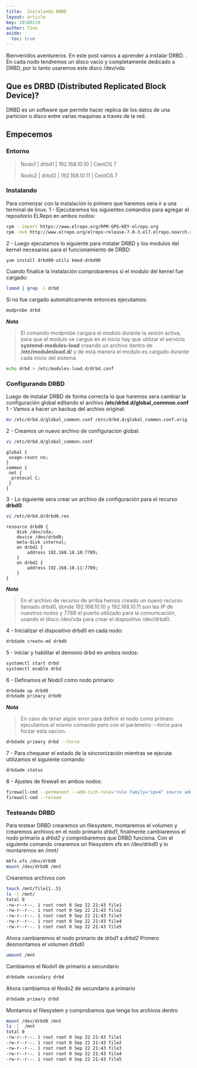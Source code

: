 ```yaml
---
title:  Instalando DRBD
layout: article
key: 20180119
author: Tino
aside:
  toc: true
---
```


Bienvenidos aventureros.
En este post vamos a aprender a instalar DRBD. <!--more-->.
En cada nodo tendremos un disco vacio y completamente dedicado a DRBD, por lo tanto usaremos este disco /dev/vda

## Que es DRBD (Distributed Replicated Block Device)?

DRBD es un software que permite hacer replica de los datos de una particion o disco entre varias maquinas a traves de la red.

## Empecemos
### Entorno
> Nodo1 | drbd1 | 192.168.10.10 | CentOS 7
>
> Nodo2 | drbd2 | 192.168.10.11 | CentOS 7

### Instalando
Para comenzar con la instalación lo primero que haremos sera ir a una terminal de linux.
1 - Ejecutaremos los siguientes comandos para agregar el repositorio ELRepo en ambos nodos:
~~~ bash
rpm --import https://www.elrepo.org/RPM-GPG-KEY-elrepo.org
rpm -Uvh http://www.elrepo.org/elrepo-release-7.0-3.el7.elrepo.noarch.rpm
~~~

2 - Luego ejecutamos lo siguiente para instalar DRBD y los modulos del kernel necesarios para el funcionamiento de DRBD:
~~~ bash
yum install drbd90-utils kmod-drbd90
~~~

Cuando finalice la instalación comprobaremos si el modulo del kernel fue cargado:
~~~ bash
lsmod | grep -i drbd
~~~

Si no fue cargado automáticamente entonces ejecutamos:
~~~ bash
modprobe drbd
~~~

***Nota***
> El comando modprobe cargara el modulo durante la sesión activa, para que el modulo se cargue en el inicio hay que utilizar el servicio **systemd-modules-load** creando un archivo dentro de **/etc/modulesload.d/** y de esta manera el modulo es cargado durante cada inicio del sistema.

~~~ bash
echo drbd > /etc/modules-load.d/drbd.conf
~~~

### Configurando DRBD
Luego de instalar DRBD de forma correcta lo que haremos sera cambiar la configuración global editando el archivo **/etc/drbd.d/global_common.conf**
1 - Vamos a hacer un backup del archivo original:
~~~ bash
mv /etc/drbd.d/global_common.conf /etc/drbd.d/global_common.conf.orig
~~~

2 - Creamos un nuevo archivo de configuración global:
~~~ bash
vi /etc/drbd.d/global_common.conf
~~~
~~~
global {
 usage-count no;
}
common {
 net {
  protocol C;
 }
}
~~~

3 - Lo siguiente sera crear un archivo de configuración para el recurso **drbd0**:
~~~ bash
vi /etc/drbd.d/drbd0.res
~~~
~~~
resource drbd0 {
	disk /dev/vda;
	device /dev/drbd0;
	meta-disk internal;
	on drbd1 {
		address 192.168.10.10:7789;
	}
	on drbd2 {
		address 192.168.10.11:7789;
	}
}
~~~

***Nota***
>  En el archivo de recurso de arriba hemos creado un nuevo recurso llamado drbd0, donde 192.168.10.10 y 192.168.10.11 son las IP de nuestros nodos y 7789 el puerto utilizado para la comunicación, usando el disco /dev/vda para crear el dispositivo /dev/drbd0.

4 - Inicializar el dispositivo drbd0 en cada nodo:

~~~ bash
drbdadm create-md drbd0
~~~

5 - Iniciar y habilitar el demonio drbd en ambos nodos:
~~~ bash
systemctl start drbd
systemctl enable drbd
~~~

6 - Definamos el Nodo1 como nodo primario:
~~~ bash
drbdadm up drbd0
drbdadm primary drbd0
~~~
***Nota***
>  En caso de tener algún error para definir el nodo como primaro ejecutamos el mismo comando pero con el parámetro --force para forzar esta opcion.

~~~ bash
drbdadm primary drbd --force
~~~

7 - Para chequear el estado de la sincronización mientras se ejecuta utilizamos el siguiente comando:
~~~ bash
drbdadm status
~~~

8 - Ajustes de firewall en ambos nodos:
~~~ bash
firewall-cmd --permanent --add-rich-rule='rule family="ipv4" source address="ip_nodo" port port="7789" protocol="tcp" accept'
firewall-cmd --reload
~~~

### Testeando DRBD

Para testear DRBD crearemos un filesystem, montaremos el volumen y crearemos archivos en el nodo primario _drbd1_, finalmente cambiaremos el nodo primario a _drbd2_ y comprobaremos que DRBD funciona.
Con el siguiente comando crearemos un filesystem xfs en /dev/drbd0 y lo montaremos en /mnt/
~~~ bash
mkfs.xfs /dev/drbd0
mount /dev/drbd0 /mnt
~~~

Crearemos archivos con
~~~ bash
touch /mnt/file{1..5}
ls -l /mnt/
total 0
-rw-r--r--. 1 root root 0 Sep 22 21:43 file1
-rw-r--r--. 1 root root 0 Sep 22 21:43 file2
-rw-r--r--. 1 root root 0 Sep 22 21:43 file3
-rw-r--r--. 1 root root 0 Sep 22 21:43 file4
-rw-r--r--. 1 root root 0 Sep 22 21:43 file5
~~~

Ahora cambiaremos el nodo primario de _drbd1_ a _drbd2_
Primero desmontamos el volumen drbd0
~~~ bash
umount /mnt
~~~

Cambiamos el Nodo1 de primario a secundario
~~~ bash
drbdadm secondary drbd
~~~

Ahora cambiamos el Nodo2 de secundario a primario
~~~ bash
drbdadm primary drbd
~~~

Montamos el filesystem y comprobamos que tenga los archivos dentro
~~~ bash
mount /dev/drbd0 /mnt
ls -l  /mnt
total 0
-rw-r--r--. 1 root root 0 Sep 22 21:43 file1
-rw-r--r--. 1 root root 0 Sep 22 21:43 file2
-rw-r--r--. 1 root root 0 Sep 22 21:43 file3
-rw-r--r--. 1 root root 0 Sep 22 21:43 file4
-rw-r--r--. 1 root root 0 Sep 22 21:43 file5
~~~
